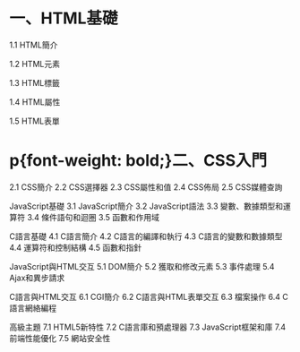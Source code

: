 <h1>一、HTML基礎</h1>
<p>1.1 HTML簡介</p>
<p>1.2 HTML元素</p>
<p>1.3 HTML標籤</p>
<p>1.4 HTML屬性</p>
<p>1.5 HTML表單</p>



<h1>p{font-weight: bold;}二、CSS入門</h1>
2.1 CSS簡介
2.2 CSS選擇器
2.3 CSS屬性和值
2.4 CSS佈局
2.5 CSS媒體查詢

JavaScript基礎
3.1 JavaScript簡介
3.2 JavaScript語法
3.3 變數、數據類型和運算符
3.4 條件語句和迴圈
3.5 函數和作用域

C語言基礎
4.1 C語言簡介
4.2 C語言的編譯和執行
4.3 C語言的變數和數據類型
4.4 運算符和控制結構
4.5 函數和指針

JavaScript與HTML交互
5.1 DOM簡介
5.2 獲取和修改元素
5.3 事件處理
5.4 Ajax和異步請求

C語言與HTML交互
6.1 CGI簡介
6.2 C語言與HTML表單交互
6.3 檔案操作
6.4 C語言網絡編程

高級主題
7.1 HTML5新特性
7.2 C語言庫和預處理器
7.3 JavaScript框架和庫
7.4 前端性能優化
7.5 網站安全性